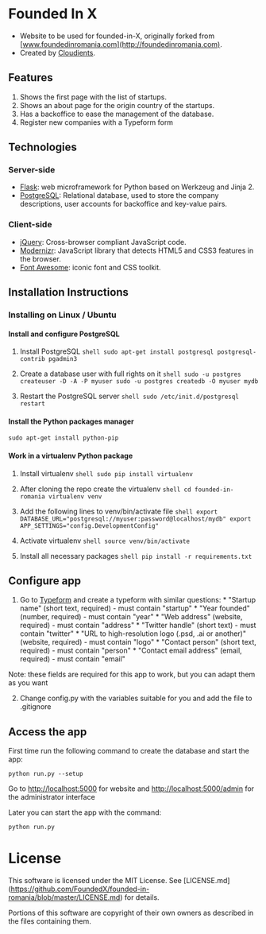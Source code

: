 # Founded In X

  * Website to be used for founded-in-X, originally forked from [www.foundedinromania.com](http://foundedinromania.com).
  * Created by [Cloudients](http://www.cloudients.com).

## Features
  1. Shows the first page with the list of startups.
  2. Shows an about page for the origin country of the startups.
  3. Has a backoffice to ease the management of the database.
  4. Register new companies with a Typeform form

## Technologies

### Server-side

  * [Flask](http://flask.pocoo.org/): web microframework for Python based on Werkzeug and Jinja 2.
  * [PostgreSQL](http://www.postgresql.com): Relational database, used to store the company descriptions, user accounts for backoffice and key-value pairs.

### Client-side
  * [jQuery](http://www.jquery.com): Cross-browser compliant JavaScript code.
  * [Modernizr](http://modernizr.com/): JavaScript library that detects HTML5 and CSS3 features in the browser.
  * [Font Awesome](http://fortawesome.github.io/Font-Awesome/): iconic font and CSS toolkit.

## Installation Instructions

### Installing on Linux / Ubuntu

#### Install and configure PostgreSQL
  1. Install PostgreSQL
    ```shell
    sudo apt-get install postgresql postgresql-contrib pgadmin3
    ```

  2. Create a database user with full rights on it
    ```shell
    sudo -u postgres createuser -D -A -P myuser
    sudo -u postgres createdb -O myuser mydb
    ```

  3. Restart the PostgreSQL server
    ```shell
    sudo /etc/init.d/postgresql restart
    ```

#### Install the Python packages manager
  ```shell
  sudo apt-get install python-pip
  ```

#### Work in a virtualenv Python package
  1. Install virtualenv
    ```shell
    sudo pip install virtualenv
    ```

  2. After cloning the repo create the virtualenv
    ```shell
    cd founded-in-romania
    virtualenv venv
    ```

  3. Add the following lines to venv/bin/activate file
    ```shell
    export DATABASE_URL="postgresql://myuser:password@localhost/mydb"
    export APP_SETTINGS="config.DevelopmentConfig"
    ```

  4. Activate virtualenv
    ```shell
    source venv/bin/activate
    ```

  5. Install all necessary packages
    ```shell
    pip install -r requirements.txt
    ```

## Configure app

  1. Go to [Typeform](http://www.typeform.com/) and create a typeform with similar questions:
    * "Startup name" (short text, required) - must contain "startup"
    * "Year founded" (number, required) - must contain "year"
    * "Web address" (website, required) - must contain "address"
    * "Twitter handle" (short text) - must contain "twitter"
    * "URL to high-resolution logo (.psd, .ai or another)" (website, required) - must contain "logo"
    * "Contact person" (short text, required) - must contain "person"
    * "Contact email address" (email, required) - must contain "email"

  Note: these fields are required for this app to work, but you can adapt them as you want

  2. Change config.py with the variables suitable for you and add the file to .gitignore

## Access the app
First time run the following command to create the database and start the app:
```shell
python run.py --setup
```
Go to [http://localhost:5000](http://localhost:5000) for website and [http://localhost:5000/admin](http://localhost:5000/admin) for the administrator interface

Later you can start the app with the command:
```shell
python run.py
```

License
=======
This software is licensed under the MIT License. See [LICENSE.md] (https://github.com/FoundedX/founded-in-romania/blob/master/LICENSE.md) for details.

Portions of this software are copyright of their own owners as described in the files containing them.
